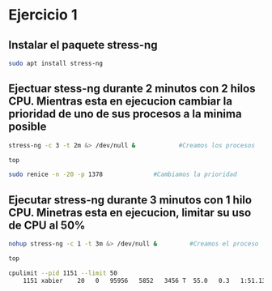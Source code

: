 # Ejercicio 1

## Instalar el paquete stress-ng

```bash
sudo apt install stress-ng
```

## Ejectuar stess-ng durante 2 minutos con 2 hilos CPU. Mientras esta en ejecucion cambiar la prioridad de uno de sus procesos a la minima posible

```bash
stress-ng -c 3 -t 2m &> /dev/null &            #Creamos los procesos

top

sudo renice -n -20 -p 1378              #Cambiamos la prioridad
```

## Ejecutar stress-ng durante 3 minutos con 1 hilo CPU. Minetras esta en ejecucion, limitar su uso de CPU al 50%

```bash
nohup stress-ng -c 1 -t 3m &> /dev/null &         #Creamos el proceso

top

cpulimit --pid 1151 --limit 50
    1151 xabier    20   0   95956   5852   3456 T  55.0   0.3   1:51.13 stress-ng   #55%
```
